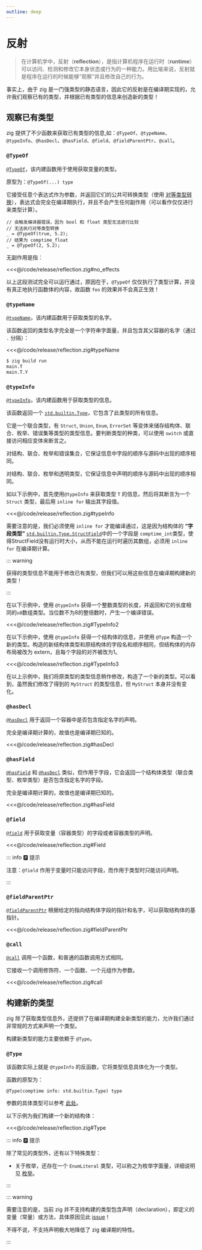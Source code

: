 ```yaml
---
outline: deep
---
```


# 反射

> 在计算机学中，反射（**reflection**），是指计算机程序在运行时（**runtime**）可以访问、检测和修改它本身状态或行为的一种能力。用比喻来说，反射就是程序在运行的时候能够“观察”并且修改自己的行为。

事实上，由于 zig 是一门强类型的静态语言，因此它的反射是在编译期实现的，允许我们观察已有的类型，并根据已有类型的信息来创造新的类型！

## 观察已有类型

zig 提供了不少函数来获取已有类型的信息,如：`@TypeOf`、`@typeName`、`@typeInfo`、`@hasDecl`、`@hasField`、`@field`、`@fieldParentPtr`、`@call`。

### `@TypeOf`

[`@TypeOf`](https://ziglang.org/documentation/master/#TypeOf)，该内建函数用于使用获取变量的类型。

原型为：`@TypeOf(...) type`

它接受任意个表达式作为参数，并返回它们的公共可转换类型（使用 [对等类型转换](../advanced/type_cast.md#对等类型转换)），表达式会完全在编译期执行，并且不会产生任何副作用（可以看作仅仅进行来类型计算）。

```zig
// 会触发编译器错误，因为 bool 和 float 类型无法进行比较
// 无法执行对等类型转换
_ = @TypeOf(true, 5.2);
// 结果为 comptime_float
_ = @TypeOf(2, 5.2);
```

无副作用是指：

<<<@/code/release/reflection.zig#no_effects

以上这段测试完全可以运行通过，原因在于，`@TypeOf` 仅仅执行了类型计算，并没有真正地执行函数体的内容，故函数 `foo` 的效果并不会真正生效！

### `@typeName`

[`@typeName`](https://ziglang.org/documentation/master/#typeName)，该内建函数用于获取类型的名字。

该函数返回的类型名字完全是一个字符串字面量，并且包含其父容器的名字（通过 `.` 分隔）：

<<<@/code/release/reflection.zig#typeName

```sh
$ zig build run
main.T
main.T.Y
```

### `@typeInfo`

[`@typeInfo`](https://ziglang.org/documentation/master/#typeInfo)，该内建函数用于获取类型的信息。

该函数返回一个 [`std.builtin.Type`](https://ziglang.org/documentation/master/std/#std.builtin.Type)，它包含了此类型的所有信息。

它是一个联合类型，有 `Struct`, `Union`, `Enum`, `ErrorSet` 等变体来储存结构体、联合、枚举、错误集等类型的类型信息。要判断类型的种类，可以使用 `switch` 或直接访问相应变体来断言之。

对结构、联合、枚举和错误集合，它保证信息中字段的顺序与源码中出现的顺序相同。

对结构、联合、枚举和透明类型，它保证信息中声明的顺序与源码中出现的顺序相同。

如以下示例中，首先使用`@typeInfo` 来获取类型 `T` 的信息，然后将其断言为一个 `Struct` 类型，最后用 `inline for` 输出其字段值。

<<<@/code/release/reflection.zig#typeInfo

需要注意的是，我们必须使用 `inline for` 才能编译通过，这是因为结构体的 **“字段类型”** [`std.builtin.Type.StructField`](https://ziglang.org/documentation/master/std/#std.builtin.Type.StructField)中的一个字段是 `comptime_int`类型，使得StructField没有运行时大小，从而不能在运行时遍历其数组，必须用 `inline for` 在编译期计算。

::: warning

获得的类型信息不能用于修改已有类型，但我们可以用这些信息在编译期构建新的类型！

:::

在以下示例中，使用 `@typeInfo` 获得一个整数类型的长度，并返回和它的长度相同的`u8`数组类型。当位数不为8的整倍数时，产生一个编译错误。

<<<@/code/release/reflection.zig#TypeInfo2

在以下示例中，使用 `@typeInfo` 获得一个结构体的信息，并使用 `@Type` 构造一个新的类型。构造的新结构体类型和原结构体的字段名和顺序相同，但结构体的内存布局被改为 extern，且每个字段的对齐被改为1。

<<<@/code/release/reflection.zig#TypeInfo3

在以上示例中，我们将原类型的类型信息稍作修改，构造了一个新的类型。可以看到，虽然我们修改了得到的 `MyStruct` 的类型信息，但 `MyStruct` 本身并没有变化。

### `@hasDecl`

[`@hasDecl`](https://ziglang.org/documentation/master/#hasDecl) 用于返回一个容器中是否包含指定名字的声明。

完全是编译期计算的，故值也是编译期已知的。

<<<@/code/release/reflection.zig#hasDecl

### `@hasField`

[`@hasField`](https://ziglang.org/documentation/master/#hasField) 和 [`@hasDecl`](https://ziglang.org/documentation/master/#hasDecl) 类似，但作用于字段，它会返回一个结构体类型（联合类型、枚举类型）是否包含指定名字的字段。

完全是编译期计算的，故值也是编译期已知的。

<<<@/code/release/reflection.zig#hasField

### `@field`

[`@field`](https://ziglang.org/documentation/master/#field) 用于获取变量（容器类型）的字段或者容器类型的声明。

<<<@/code/release/reflection.zig#Field

::: info 🅿️ 提示

注意：`@field` 作用于变量时只能访问字段，而作用于类型时只能访问声明。

:::

### `@fieldParentPtr`

[`@fieldParentPtr`](https://ziglang.org/documentation/master/#fieldParentPtr) 根据给定的指向结构体字段的指针和名字，可以获取结构体的基指针。

<<<@/code/release/reflection.zig#fieldParentPtr

### `@call`

[`@call`](https://ziglang.org/documentation/master/#call) 调用一个函数，和普通的函数调用方式相同。

它接收一个调用修饰符、一个函数、一个元组作为参数。

<<<@/code/release/reflection.zig#call

## 构建新的类型

zig 除了获取类型信息外，还提供了在编译期构建全新类型的能力，允许我们通过非常规的方式来声明一个类型。

构建新类型的能力主要依赖于 `@Type`。

### `@Type`

该函数实际上就是 `@typeInfo` 的反函数，它将类型信息具体化为一个类型。

函数的原型为：

`@Type(comptime info: std.builtin.Type) type`

参数的具体类型可以参考 [此处](https://ziglang.org/documentation/master/std/#std.builtin.Type)。

以下示例为我们构建一个新的结构体：

<<<@/code/release/reflection.zig#Type

::: info 🅿️ 提示

除了常见的类型外，还有以下特殊类型：

- 关于枚举，还存在一个 `EnumLiteral` 类型，可以称之为枚举字面量，详细说明见 [枚举](../basic/advanced_type/enum.md#enumliteral)。

:::

::: warning

需要注意的是，当前 zig 并不支持构建的类型包含声明（declaration），即定义的变量（常量）或方法，具体原因见此 [issue](https://github.com/ziglang/zig/issues/6709)！

不得不说，不支持声明极大地降低了 zig 编译期的特性。

:::
